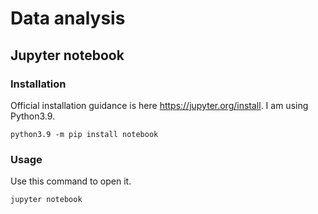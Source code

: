 # Data analysis

## Jupyter notebook

### Installation

Official installation guidance is here https://jupyter.org/install. I am using Python3.9.

```shell
python3.9 -m pip install notebook
```

### Usage

Use this command to open it.

```
jupyter notebook
```

